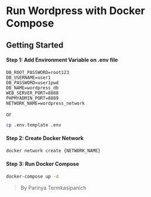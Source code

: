 # Run Wordpress with Docker Compose

## Getting Started
#### Step 1: Add Environment Variable on .env file
```env
DB_ROOT_PASSWORD=root123
DB_USERNAME=user1
DB_PASSWORD=user1pwd
DB_NAME=wordpress_db
WEB_SERVER_PORT=8888
PHPMYADMIN_PORT=8889
NETWORK_NAME=wordpress_network
```
or
```bash
cp .env.template .env
```

#### Step 2: Create Docker Network
```bash
docker network create {NETWORK_NAME}
```

#### Step 3: Run Docker Compose
```bash
docker-compose up -d
```

> By Parinya Termkasipanich